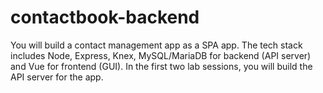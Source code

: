 # contactbook-backend
You will build a contact management app as a SPA app. The tech stack includes Node, Express, Knex, MySQL/MariaDB for backend (API server) and Vue for frontend (GUI). In the first two lab sessions, you will build the API server for the app.
